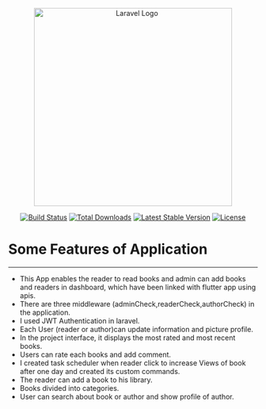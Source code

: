 <p align="center"><a href="https://laravel.com" target="_blank"><img src="https://raw.githubusercontent.com/laravel/art/master/logo-lockup/5%20SVG/2%20CMYK/1%20Full%20Color/laravel-logolockup-cmyk-red.svg" width="400" alt="Laravel Logo"></a></p>

<p align="center">
<a href="https://github.com/laravel/framework/actions"><img src="https://github.com/laravel/framework/workflows/tests/badge.svg" alt="Build Status"></a>
<a href="https://packagist.org/packages/laravel/framework"><img src="https://img.shields.io/packagist/dt/laravel/framework" alt="Total Downloads"></a>
<a href="https://packagist.org/packages/laravel/framework"><img src="https://img.shields.io/packagist/v/laravel/framework" alt="Latest Stable Version"></a>
<a href="https://packagist.org/packages/laravel/framework"><img src="https://img.shields.io/packagist/l/laravel/framework" alt="License"></a>
</p>

# Some Features of Application
***************************************************************************************************
* This App enables the reader to read books and admin can add books and readers in dashboard, which have been linked with flutter app using apis.
* There are three middleware (adminCheck,readerCheck,authorCheck) in the application.
* I used JWT Authentication in laravel.
* Each User (reader or author)can update information and picture profile.
* In the project interface, it displays the most rated and most recent books.
* Users can rate each books and add comment.
* I created task scheduler when reader click to increase Views of book after one day and created its custom commands.
* The reader can add a book to his library.
* Books divided into categories.
* User can search about book or author and show profile of author.


